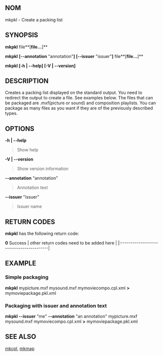 ## NOM ##

mkpkl - Create a packing list

## SYNOPSIS ##

**mkpkl** file**[**file...**]**

**mkpkl** **[--annotation** "annotation"**] [--issuer** "issuer"**]** file**[**file...**]**

**mkpkl [-h | --help] [-V | --version]**

## DESCRIPTION ##
Creates a packing list displayed on the standard output.
You need to redirect the output to create a file. See examples below.
The files that can be packaged are .mxf(picture or sound) and composition playlists.
You can package as many files as you want if they are of the previously described types.

## OPTIONS ##
**-h | --help**
> Show help

**-V | --version**
> Show version information

**--annotation** "annotation"
> Annotation text

**--issuer** "issuer"
> Issuer name

## RETURN CODES ##

**mkpkl** has the following return code:

**0** Success
| other return codes need to be added here |
|:-----------------------------------------|

## EXAMPLE ##
### Simple packaging ###

**mkpkl** mypicture.mxf mysound.mxf mymoviecompo.cpl.xml **>** mymoviepackage.pkl.xml

### Packaging with issuer and annotation text ###

**mkpkl --issuer** "me" **--annotation** "an annotation" mypicture.mxf mysound.mxf mymoviecompo.cpl.xml **>** mymoviepackage.pkl.xml

## SEE ALSO ##
[mkcpl](MkCplMan.md), [mkmap](MkMapMan.md)